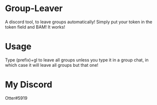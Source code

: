 # Group-Leaver
A discord tool, to leave groups automatically! Simply put your token in the token field and BAM! It works!

# Usage
Type (prefix)+gl to leave all groups unless you type it in a group chat, in which case it will leave all groups but that one!

# My Discord
Otter#5919
